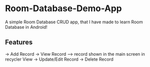 # Room-Database-Demo-App
A simple Room Database CRUD app, that I have made to learn Room Database in Android!

## Features
-> Add Record
-> View Record --> record shown in the main screen in recycler View
-> Update/Edit Record
-> Delete Record


